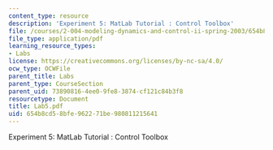 ```yaml
---
content_type: resource
description: 'Experiment 5: MatLab Tutorial : Control Toolbox'
file: /courses/2-004-modeling-dynamics-and-control-ii-spring-2003/654b8cd58bfe962271be980811215641_Lab5.pdf
file_type: application/pdf
learning_resource_types:
- Labs
license: https://creativecommons.org/licenses/by-nc-sa/4.0/
ocw_type: OCWFile
parent_title: Labs
parent_type: CourseSection
parent_uid: 73890816-4ee0-9fe8-3874-cf121c84b3f8
resourcetype: Document
title: Lab5.pdf
uid: 654b8cd5-8bfe-9622-71be-980811215641
---
```

Experiment 5: MatLab Tutorial : Control Toolbox